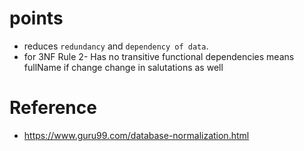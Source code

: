 # points

- reduces `redundancy` and `dependency of data`.
- for 3NF Rule 2- Has no transitive functional dependencies means fullName if change change in salutations as well

# Reference

- https://www.guru99.com/database-normalization.html
